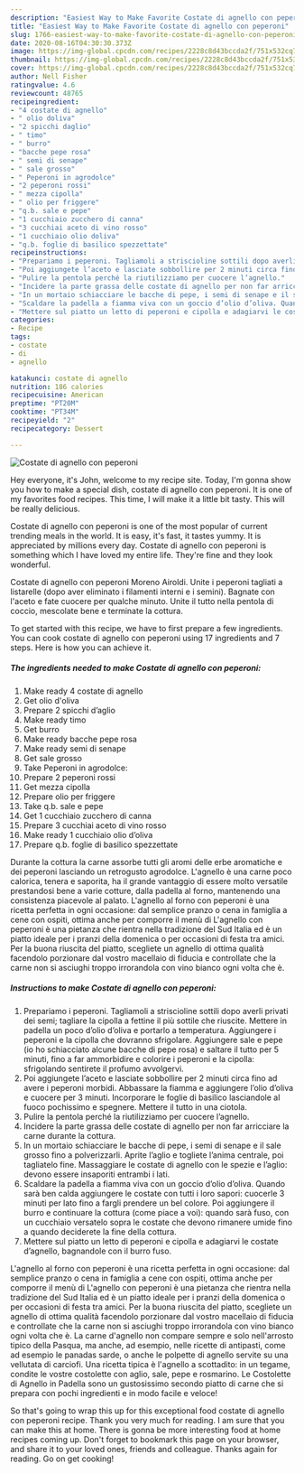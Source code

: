 ```yaml
---
description: "Easiest Way to Make Favorite Costate di agnello con peperoni"
title: "Easiest Way to Make Favorite Costate di agnello con peperoni"
slug: 1766-easiest-way-to-make-favorite-costate-di-agnello-con-peperoni
date: 2020-08-16T04:30:30.373Z
image: https://img-global.cpcdn.com/recipes/2228c8d43bccda2f/751x532cq70/costate-di-agnello-con-peperoni-recipe-main-photo.jpg
thumbnail: https://img-global.cpcdn.com/recipes/2228c8d43bccda2f/751x532cq70/costate-di-agnello-con-peperoni-recipe-main-photo.jpg
cover: https://img-global.cpcdn.com/recipes/2228c8d43bccda2f/751x532cq70/costate-di-agnello-con-peperoni-recipe-main-photo.jpg
author: Nell Fisher
ratingvalue: 4.6
reviewcount: 48765
recipeingredient:
- "4 costate di agnello"
- " olio doliva"
- "2 spicchi daglio"
- " timo"
- " burro"
- "bacche pepe rosa"
- " semi di senape"
- " sale grosso"
- " Peperoni in agrodolce"
- "2 peperoni rossi"
- " mezza cipolla"
- " olio per friggere"
- "q.b. sale e pepe"
- "1 cucchiaio zucchero di canna"
- "3 cucchiai aceto di vino rosso"
- "1 cucchiaio olio doliva"
- "q.b. foglie di basilico spezzettate"
recipeinstructions:
- "Prepariamo i peperoni. Tagliamoli a striscioline sottili dopo averli privati dei semi; tagliare la cipolla a fettine il più sottile che riuscite. Mettere in padella un poco d’olio d’oliva e portarlo a temperatura. Aggiungere i peperoni e la cipolla che dovranno sfrigolare. Aggiungere sale e pepe (io ho schiacciato alcune bacche di pepe rosa) e saltare il tutto per 5 minuti, fino a far ammorbidire e colorire i peperoni e la cipolla: sfrigolando sentirete il profumo avvolgervi."
- "Poi aggiungete l’aceto e lasciate sobbollire per 2 minuti circa fino ad avere i peperoni morbidi. Abbassare la fiamma e aggiungere l’olio d’oliva e cuocere per 3 minuti. Incorporare le foglie di basilico lasciandole al fuoco pochissimo e spegnere. Mettere il tutto in una ciotola."
- "Pulire la pentola perché la riutilizziamo per cuocere l’agnello."
- "Incidere la parte grassa delle costate di agnello per non far arricciare la carne durante la cottura."
- "In un mortaio schiacciare le bacche di pepe, i semi di senape e il sale grosso fino a polverizzarli. Aprite l’aglio e togliete l’anima centrale, poi tagliatelo fine. Massaggiare le costate di agnello con le spezie e l’aglio: devono essere insaporiti entrambi i lati."
- "Scaldare la padella a fiamma viva con un goccio d’olio d’oliva. Quando sarà ben calda aggiungere le costate con tutti i loro sapori: cuocerle 3 minuti per lato fino a fargli prendere un bel colore. Poi aggiungere il burro e continuare la cottura (come piace a voi): quando sarà fuso, con un cucchiaio versatelo sopra le costate che devono rimanere umide fino a quando deciderete la fine della cottura."
- "Mettere sul piatto un letto di peperoni e cipolla e adagiarvi le costate d’agnello, bagnandole con il burro fuso."
categories:
- Recipe
tags:
- costate
- di
- agnello

katakunci: costate di agnello 
nutrition: 186 calories
recipecuisine: American
preptime: "PT20M"
cooktime: "PT34M"
recipeyield: "2"
recipecategory: Dessert

---
```



![Costate di agnello con peperoni](https://img-global.cpcdn.com/recipes/2228c8d43bccda2f/751x532cq70/costate-di-agnello-con-peperoni-recipe-main-photo.jpg)

Hey everyone, it's John, welcome to my recipe site. Today, I'm gonna show you how to make a special dish, costate di agnello con peperoni. It is one of my favorites food recipes. This time, I will make it a little bit tasty. This will be really delicious.

Costate di agnello con peperoni is one of the most popular of current trending meals in the world. It is easy, it's fast, it tastes yummy. It is appreciated by millions every day. Costate di agnello con peperoni is something which I have loved my entire life. They're fine and they look wonderful.

Costate di agnello con peperoni Moreno Airoldi. Unite i peperoni tagliati a listarelle (dopo aver eliminato i filamenti interni e i semini). Bagnate con l&#39;aceto e fate cuocere per qualche minuto. Unite il tutto nella pentola di coccio, mescolate bene e terminate la cottura.


To get started with this recipe, we have to first prepare a few ingredients. You can cook costate di agnello con peperoni using 17 ingredients and 7 steps. Here is how you can achieve it.

<!--inarticleads1-->

##### The ingredients needed to make Costate di agnello con peperoni:

1. Make ready 4 costate di agnello
1. Get  olio d&#39;oliva
1. Prepare 2 spicchi d’aglio
1. Make ready  timo
1. Get  burro
1. Make ready bacche pepe rosa
1. Make ready  semi di senape
1. Get  sale grosso
1. Take  Peperoni in agrodolce:
1. Prepare 2 peperoni rossi
1. Get  mezza cipolla
1. Prepare  olio per friggere
1. Take q.b. sale e pepe
1. Get 1 cucchiaio zucchero di canna
1. Prepare 3 cucchiai aceto di vino rosso
1. Make ready 1 cucchiaio olio d’oliva
1. Prepare q.b. foglie di basilico spezzettate


Durante la cottura la carne assorbe tutti gli aromi delle erbe aromatiche e dei peperoni lasciando un retrogusto agrodolce. L&#39;agnello è una carne poco calorica, tenera e saporita, ha il grande vantaggio di essere molto versatile prestandosi bene a varie cotture, dalla padella al forno, mantenendo una consistenza piacevole al palato. L&#39;agnello al forno con peperoni è una ricetta perfetta in ogni occasione: dal semplice pranzo o cena in famiglia a cene con ospiti, ottima anche per comporre il menù di L&#39;agnello con peperoni è una pietanza che rientra nella tradizione del Sud Italia ed è un piatto ideale per i pranzi della domenica o per occasioni di festa tra amici. Per la buona riuscita del piatto, scegliete un agnello di ottima qualità facendolo porzionare dal vostro macellaio di fiducia e controllate che la carne non si asciughi troppo irrorandola con vino bianco ogni volta che è. 

<!--inarticleads2-->

##### Instructions to make Costate di agnello con peperoni:

1. Prepariamo i peperoni. Tagliamoli a striscioline sottili dopo averli privati dei semi; tagliare la cipolla a fettine il più sottile che riuscite. Mettere in padella un poco d’olio d’oliva e portarlo a temperatura. Aggiungere i peperoni e la cipolla che dovranno sfrigolare. Aggiungere sale e pepe (io ho schiacciato alcune bacche di pepe rosa) e saltare il tutto per 5 minuti, fino a far ammorbidire e colorire i peperoni e la cipolla: sfrigolando sentirete il profumo avvolgervi.
1. Poi aggiungete l’aceto e lasciate sobbollire per 2 minuti circa fino ad avere i peperoni morbidi. Abbassare la fiamma e aggiungere l’olio d’oliva e cuocere per 3 minuti. Incorporare le foglie di basilico lasciandole al fuoco pochissimo e spegnere. Mettere il tutto in una ciotola.
1. Pulire la pentola perché la riutilizziamo per cuocere l’agnello.
1. Incidere la parte grassa delle costate di agnello per non far arricciare la carne durante la cottura.
1. In un mortaio schiacciare le bacche di pepe, i semi di senape e il sale grosso fino a polverizzarli. Aprite l’aglio e togliete l’anima centrale, poi tagliatelo fine. Massaggiare le costate di agnello con le spezie e l’aglio: devono essere insaporiti entrambi i lati.
1. Scaldare la padella a fiamma viva con un goccio d’olio d’oliva. Quando sarà ben calda aggiungere le costate con tutti i loro sapori: cuocerle 3 minuti per lato fino a fargli prendere un bel colore. Poi aggiungere il burro e continuare la cottura (come piace a voi): quando sarà fuso, con un cucchiaio versatelo sopra le costate che devono rimanere umide fino a quando deciderete la fine della cottura.
1. Mettere sul piatto un letto di peperoni e cipolla e adagiarvi le costate d’agnello, bagnandole con il burro fuso.


L&#39;agnello al forno con peperoni è una ricetta perfetta in ogni occasione: dal semplice pranzo o cena in famiglia a cene con ospiti, ottima anche per comporre il menù di L&#39;agnello con peperoni è una pietanza che rientra nella tradizione del Sud Italia ed è un piatto ideale per i pranzi della domenica o per occasioni di festa tra amici. Per la buona riuscita del piatto, scegliete un agnello di ottima qualità facendolo porzionare dal vostro macellaio di fiducia e controllate che la carne non si asciughi troppo irrorandola con vino bianco ogni volta che è. La carne d&#39;agnello non compare sempre e solo nell&#39;arrosto tipico della Pasqua, ma anche, ad esempio, nelle ricette di antipasti, come ad esempio le panadas sarde, o anche le polpette di agnello servite su una vellutata di carciofi. Una ricetta tipica è l&#39;agnello a scottadito: in un tegame, condite le vostre costolette con aglio, sale, pepe e rosmarino. Le Costolette di Agnello in Padella sono un gustosissimo secondo piatto di carne che si prepara con pochi ingredienti e in modo facile e veloce! 

So that's going to wrap this up for this exceptional food costate di agnello con peperoni recipe. Thank you very much for reading. I am sure that you can make this at home. There is gonna be more interesting food at home recipes coming up. Don't forget to bookmark this page on your browser, and share it to your loved ones, friends and colleague. Thanks again for reading. Go on get cooking!
